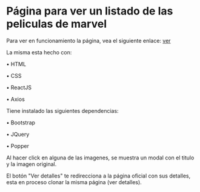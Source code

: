 # Página para ver un listado de las peliculas de marvel

Para ver en funcionamiento la página, vea el siguiente enlace: <a href="https://mendietasergio.github.io/react-api-axios/" target="_blank">ver</a >

La misma esta hecho con: 

  • HTML
  
  • CSS
  
  • ReactJS
  
  • Axios

Tiene instalado las siguientes dependencias: 

  • Bootstrap
  
  • JQuery
  
  • Popper
  
Al hacer click en alguna de las imagenes, se muestra un modal con el titulo y la imagen original.

El botón "Ver detalles" te redirecciona a la página oficial con sus detalles, esta en proceso clonar
la misma página (ver detalles).
